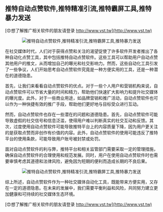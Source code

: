 ## **推特自动点赞软件,推特精准引流,推特霸屏工具,推特暴力发送**

[😍想了解推广相关软件的朋友请登录 http://www.vst.tw](http://www.vst.tw)

 <center><img src="https://vst.tw/MP4/tuiguang/png/1.png" alt="推特自动点赞软件,推特精准引流,推特霸屏工具,推特暴力发送"></center>

在社交媒体时代，人们对于获得点赞和关注的渴望促使了许多软件开发者推出了各种自动化点赞工具，其中包括推特自动点赞软件。这些工具可以帮助用户自动点赞其他用户的推文，从而增加自己的曝光和社交影响力。然而，这些自动化工具引发了一些争议，人们开始思考自动点赞软件究竟是一种方便实用的工具，还是一种潜在的道德隐患。

首先，让我们来看看自动点赞软件的优点。对于一些个人用户和营销机构来说，自动点赞软件可以节省大量的时间和精力，帮助他们快速扩大影响力和提升社交媒体的曝光度。此外，对于一些商业用途，如品牌营销和推广活动，自动点赞软件也可以作为一种快捷有效的推广手段，帮助他们更好地与目标受众进行互动。

然而，自动点赞软件也存在一些潜在的问题和道德隐患。首先，自动点赞软件可能导致虚假的社交信号和信息泛滥，使得用户难以判断真实的社交互动和反馈。其次，过度使用自动点赞软件可能导致推特平台上的内容质量下降，因为用户更关注的是获取点赞而非创作有价值的内容。此外，自动点赞软件的使用可能违反了推特平台的使用条款，可能导致用户账号被封禁或处罚。

面对自动点赞软件的利与弊，推特平台和相关监管部门需要采取一定的管理措施，确保自动点赞软件的合理使用和规范发展。同时，用户在使用自动点赞软件时也需要审慎考虑其道德和法律风险，避免因为短期的便利而造成长期的不良后果。

 <center><img src="https://vst.tw/MP4/tuiguang/png/6.png" alt="推特自动点赞软件,推特精准引流,推特霸屏工具,推特暴力发送"></center>

综上所述，自动点赞软件作为一种社交媒体自动化工具，既能带来方便实用，又存在一定的道德隐患。在未来的发展中，我们需要平衡利益和风险，共同努力建立更加健康和可持续的社交媒体生态环境。

[😍想了解推广相关软件的朋友请登录 http://www.vst.tw](http://www.vst.tw)



